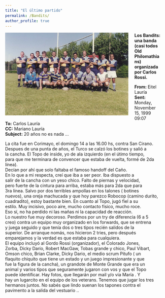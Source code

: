 ```yaml
---
title: "El último partido"
permalink: /Bandits/
author_profile: true
---
```


<!-- 
<img src="/images/Bandits.jpg" align="left" style="margin-right: 15px; width: 400px;" /> 
-->
<a href="/images/Bandits.jpg" target="_blank" style="text-decoration: none;">
      <img src="/images/Bandits.jpg" alt="Bandits" 
           style="float: left; margin-right: 20px; margin-bottom: 10px; width: 400px; max-width: 100%; height: auto; border: none;">
    </a>

**Los Bandits: una banda (casi todos Old Philomathians) organizada por Carlos Rossi.**<br>

**From:**	Eitel Lauría <br>
**Sent:**	Monday, November 15, 1999 09:07 <br>
**To:**	Carlos Lauría <br>
**CC:**	Mariano Lauría <br>
**Subject:** 20 años no es nada ...<br>

La cita fue en Corimayo, el domingo 14 a las 16.00 hs, contra San Cirano.<br>
Despues de una punta de años, el Turco se calzó los botines y salió a <br>
la cancha. El Topo de inside, yo de ala izquierdo (en el útimo tiempo, <br>
para que me terminara de convencer que estaba de vuelta, formé de 2da línea).<br>
Decían por ahí que solo faltaba el famoso handoff del Caño.<br>
En lo que a mi respecta, creí que iba a ser peor. Iba dispuesto a <br>
salir de la cancha con un yeso chico. Falto de piernas y velocidad, <br>
pero fuerte de la cintura para arriba, estaba más para 2da que para <br>
3ra línea. Salvo por dos terribles ampollas en los talones ( botines <br>
nuevos), una oreja machucada y que hoy parezco Robocop (camino durito, <br>
cuadradito), estoy bastante bien. En cuanto al Topo, jugó fiel a su <br>
estilo. Muy incisivo, poco aire, mucho contacto físico, mucho roce. <br>
Eso sí, no ha perdido ni las mañas ni la capacidad de reacción. <br>
Lo nuestro fue muy decoroso. Perdimos por un try de diferencia (6 a 5 <br>
creo) contra un equipo muy organizado en los forwards, que se entrena <br>
y juega seguido y que tenía dos o tres tipos recién salidos de la <br>
superior. De arranque nomás, nos hicieron 2 tries, pero después <br>
emparejamos y la verdad es que estaba para cualquiera. <br>
El equipo incluyó al Gordo Rossi (organizador), el Colorado Jones, <br>
Zorba, Dicky Darío, Robert MacGaw, Tobas grande y chico, Paul Vibart, <br>
Omson chico, Brian Clarke, Dicky Dario, el medio scrum Pitufo ( un <br>
flaquito chiquito que tiene un estado y un juego impresionante y que <br>
fue la figura de la cancha), un grandote de Monte Grande que era un <br>
animal y varios tipos que seguramente jugaron con vos y que el Topo <br>
puede identificar. Hay fotos, que llegarán por mail y/o via María . Y <br>
hay un lugarcito en el equipo de los veterans. Tenemos que jugar los tres <br>
hermanos juntos. No sabés que lindo suenan los tapones contra el <br>
pavimento a la salida del vestuario .. <br>




















